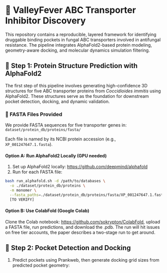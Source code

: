# 🧬 ValleyFever ABC Transporter Inhibitor Discovery

This repository contains a reproducible, layered framework for identifying druggable binding pockets in fungal ABC transporters involved in antifungal resistance. The pipeline integrates AlphaFold2-based protein modeling, geometry-aware docking, and molecular dynamics simulation filtering.

## 🔬 Step 1: Protein Structure Prediction with AlphaFold2

The first step of this pipeline involves generating high-confidence 3D structures for five ABC transporter proteins from *Coccidioides immitis* using AlphaFold2. These structures serve as the foundation for downstream pocket detection, docking, and dynamic validation.

### 📁 FASTA Files Provided

We provide FASTA sequences for five transporter genes in:
`dataset/protein_db/proteins/fasta/`

Each file is named by its NCBI protein accession (e.g., `XP_001247647.1.fasta`).

#### Option A: Run AlphaFold2 Locally (GPU needed)
1. Set up AlphaFold2 locally: https://github.com/deepmind/alphafold
2. Run for each FASTA file:
```bash
bash run_alphafold.sh -d /path/to/databases \
  -o ./dataset/protein_db/proteins \
  -m monomer \
  --fasta_paths=./dataset/protein_db/proteins/fasta/XP_001247647.1.fasta
  [TO VERIFY]
  ```

#### Option B: Use ColabFold (Google Colab)
Clone the Colab notebook: https://github.com/sokrypton/ColabFold, upload a FASTA file, run predictions, and download 
the .pdb. The run will hit issues on free tier accounts, the paper describes a two-stage run to get around. 

## 🔬 Step 2: Pocket Detection and Docking
1. Predict pockets using Prankweb, then generate docking grid sizes from predicted pocket geometry: